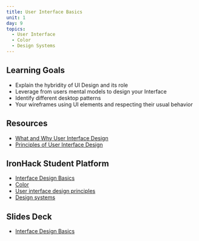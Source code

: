 ```yaml
---
title: User Interface Basics
unit: 1
day: 9
topics:
  - User Interface
  - Color
  - Design Systems
---
```

## Learning Goals

* Explain the hybridity of UI Design and its role
* Leverage from users mental models to design your Interface
* Identify different desktop patterns
* Your wireframes using UI elements and respecting their usual behavior

## Resources

* [What and Why User Interface Design](https://www.usability.gov/what-and-why/user-interface-design.html)
* [Principles of User Interface Design](http://bokardo.com/principles-of-user-interface-design/)

## IronHack Student Platform

* [Interface Design Basics](http://learn.ironhack.com/#/learning_unit/7048)
* [Color](http://learn.ironhack.com/#/learning_unit/7091)
* [User interface design principles](http://learn.ironhack.com/#/learning_unit/7047)
* [Design systems](http://learn.ironhack.com/#/learning_unit/7096)

## Slides Deck

* [Interface Design Basics](https://drive.google.com/open?id=1MSH_DWg_qiEpzwbYjPHKU7psRDgljaENAsTQ8N7ybsY)

